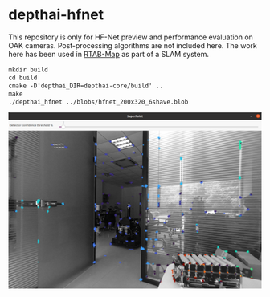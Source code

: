 # depthai-hfnet
This repository is only for HF-Net preview and performance evaluation on OAK cameras. Post-processing algorithms are not included here. The work here has been used in [RTAB-Map](https://introlab.github.io/rtabmap/) as part of a SLAM system.
```
mkdir build
cd build
cmake -D'depthai_DIR=depthai-core/build' ..
make
./depthai_hfnet ../blobs/hfnet_200x320_6shave.blob
```
![](screenshot.png)
